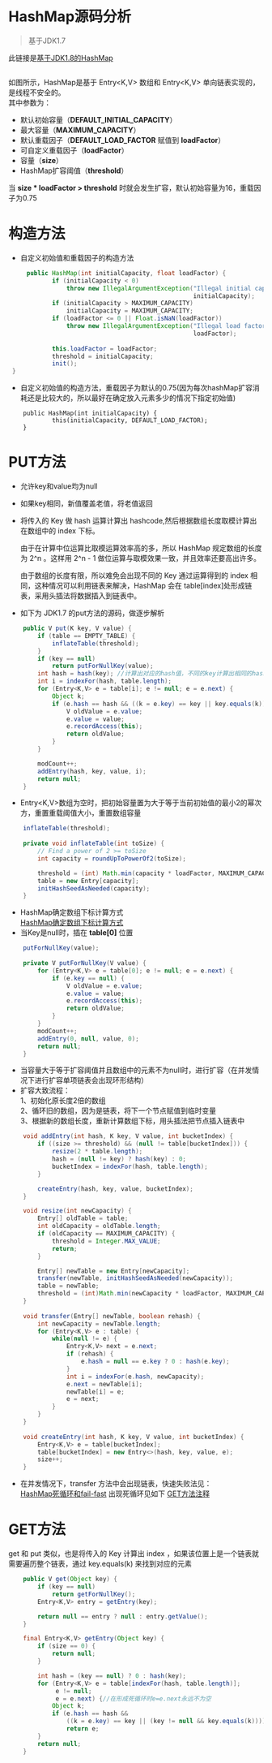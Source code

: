# HashMap源码分析
> 基于JDK1.7  
 
此链接是[基于JDK1.8的HashMap](https://github.com/changeandlove/java-base_core/tree/master/docs/collections/HashMap8.md)  

![]()

如图所示，HashMap是基于 Entry<K,V> 数组和 Entry<K,V> 单向链表实现的，是线程不安全的。  
其中参数为：

- 默认初始容量（**DEFAULT_INITIAL_CAPACITY**）
- 最大容量（**MAXIMUM_CAPACITY**）
- 默认重载因子（**DEFAULT_LOAD_FACTOR** 赋值到 **loadFactor**）
- 可自定义重载因子（**loadFactor**）
- 容量（**size**）
- HashMap扩容阈值（**threshold**）

当 **size * loadFactor > threshold** 时就会发生扩容，默认初始容量为16，重载因子为0.75
# 构造方法

- 自定义初始值和重载因子的构造方法
```java
     public HashMap(int initialCapacity, float loadFactor) {
            if (initialCapacity < 0)
                throw new IllegalArgumentException("Illegal initial capacity: " +
                                                   initialCapacity);
            if (initialCapacity > MAXIMUM_CAPACITY)
                initialCapacity = MAXIMUM_CAPACITY;
            if (loadFactor <= 0 || Float.isNaN(loadFactor))
                throw new IllegalArgumentException("Illegal load factor: " +
                                                   loadFactor);
    
            this.loadFactor = loadFactor;
            threshold = initialCapacity;
            init();
 }
```

- 自定义初始值的构造方法，重载因子为默认的0.75(因为每次hashMap扩容消耗还是比较大的，所以最好在确定放入元素多少的情况下指定初始值)
```
    public HashMap(int initialCapacity) {
            this(initialCapacity, DEFAULT_LOAD_FACTOR);
    }
```
# PUT方法  
- 允许key和value均为null
- 如果key相同，新值覆盖老值，将老值返回
- 将传入的 Key 做 hash 运算计算出 hashcode,然后根据数组长度取模计算出在数组中的 index 下标。
  
  由于在计算中位运算比取模运算效率高的多，所以 HashMap 规定数组的长度为 2^n 。这样用 2^n - 1 做位运算与取模效果一致，并且效率还要高出许多。
  
  由于数组的长度有限，所以难免会出现不同的 Key 通过运算得到的 index 相同，这种情况可以利用链表来解决，HashMap 会在 table[index]处形成链表，采用头插法将数据插入到链表中。
- 如下为 JDK1.7 的put方法的源码，做逐步解析
```java
    public V put(K key, V value) {
        if (table == EMPTY_TABLE) {
            inflateTable(threshold);
        }
        if (key == null)
            return putForNullKey(value);
        int hash = hash(key); //计算出对应的hash值，不同的key计算出相同的hash值可以用再次hash法或者链表法，这里用链表法
        int i = indexFor(hash, table.length);
        for (Entry<K,V> e = table[i]; e != null; e = e.next) {
            Object k;
            if (e.hash == hash && ((k = e.key) == key || key.equals(k))) {
                V oldValue = e.value;
                e.value = value;
                e.recordAccess(this);
                return oldValue;
            }
        }

        modCount++;
        addEntry(hash, key, value, i);
        return null;
    }
```
- Entry<K,V>数组为空时，把初始容量置为大于等于当前初始值的最小2的幂次方，重置重载阈值大小，重置数组容量
```java
    inflateTable(threshold);
    
    private void inflateTable(int toSize) {
        // Find a power of 2 >= toSize
        int capacity = roundUpToPowerOf2(toSize);

        threshold = (int) Math.min(capacity * loadFactor, MAXIMUM_CAPACITY + 1);
        table = new Entry[capacity];
        initHashSeedAsNeeded(capacity);
    }

```

- HashMap确定数组下标计算方式  
  [HashMap确定数组下标计算方式](https://github.com/changeandlove/java-base_core/tree/master/docs/collections/IndexFor.md)
- 当Key是null时，插在 **table[0]** 位置
```java
    putForNullKey(value);
    
    private V putForNullKey(V value) {
        for (Entry<K,V> e = table[0]; e != null; e = e.next) {
            if (e.key == null) {
                V oldValue = e.value;
                e.value = value;
                e.recordAccess(this);
                return oldValue;
            }
        }
        modCount++;
        addEntry(0, null, value, 0);
        return null;
    }

```
- 当容量大于等于扩容阈值并且数组中的元素不为null时，进行扩容（在并发情况下进行扩容单项链表会出现环形结构）
- 扩容大致流程：  
  1、初始化原长度2倍的数组  
  2、循环旧的数组，因为是链表，将下一个节点赋值到临时变量  
  3、根据新的数组长度，重新计算数组下标，用头插法把节点插入链表中  
```java
    void addEntry(int hash, K key, V value, int bucketIndex) {
        if ((size >= threshold) && (null != table[bucketIndex])) {
            resize(2 * table.length);
            hash = (null != key) ? hash(key) : 0;
            bucketIndex = indexFor(hash, table.length);
        }

        createEntry(hash, key, value, bucketIndex);
    }

    void resize(int newCapacity) {
        Entry[] oldTable = table;
        int oldCapacity = oldTable.length;
        if (oldCapacity == MAXIMUM_CAPACITY) {
            threshold = Integer.MAX_VALUE;
            return;
        }

        Entry[] newTable = new Entry[newCapacity];
        transfer(newTable, initHashSeedAsNeeded(newCapacity));
        table = newTable;
        threshold = (int)Math.min(newCapacity * loadFactor, MAXIMUM_CAPACITY + 1);
    }
    
    void transfer(Entry[] newTable, boolean rehash) {
        int newCapacity = newTable.length;
        for (Entry<K,V> e : table) {
            while(null != e) {
                Entry<K,V> next = e.next;
                if (rehash) {
                    e.hash = null == e.key ? 0 : hash(e.key);
                }
                int i = indexFor(e.hash, newCapacity);
                e.next = newTable[i];
                newTable[i] = e;
                e = next;
            }
        }
    }
    
    void createEntry(int hash, K key, V value, int bucketIndex) {
        Entry<K,V> e = table[bucketIndex];
        table[bucketIndex] = new Entry<>(hash, key, value, e);
        size++;
    }

```

- 在并发情况下，transfer 方法中会出现链表，快速失败法见：  
  [HashMap死循环和fail-fast](http://www.importnew.com/22011.html)
  出现死循环见如下 [GET方法注释](#GET方法)
 
# GET方法

get 和 put 类似，也是将传入的 Key 计算出 index ，如果该位置上是一个链表就需要遍历整个链表，通过 key.equals(k) 来找到对应的元素

```java
    public V get(Object key) {
        if (key == null)
            return getForNullKey();
        Entry<K,V> entry = getEntry(key);

        return null == entry ? null : entry.getValue();
    }

    final Entry<K,V> getEntry(Object key) {
        if (size == 0) {
            return null;
        }

        int hash = (key == null) ? 0 : hash(key);
        for (Entry<K,V> e = table[indexFor(hash, table.length)];
             e != null;
             e = e.next) {//在形成死循环时e=e.next永远不为空
            Object k;
            if (e.hash == hash &&
                ((k = e.key) == key || (key != null && key.equals(k))))
                return e;
        }
        return null;
    }
```